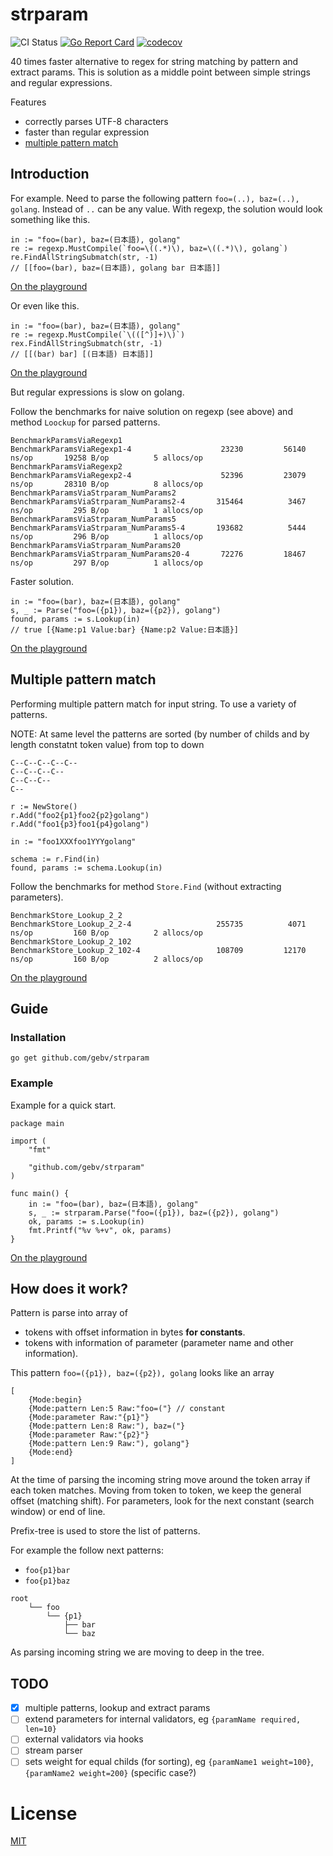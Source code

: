 # strparam

![CI Status](https://github.com/gebv/strparam/workflows/Go/badge.svg)
[![Go Report Card](https://goreportcard.com/badge/github.com/gebv/strparam)](https://goreportcard.com/report/github.com/gebv/strparam)
[![codecov](https://codecov.io/gh/gebv/strparam/branch/master/graph/badge.svg)](https://codecov.io/gh/gebv/strparam)

40 times faster аlternative to regex for string matching by pattern and extract params. This is solution as a middle point between simple strings and regular expressions.

Features
* correctly parses UTF-8 characters
* faster than regular expression
* [multiple pattern match](#multiple-pattern-match)

## Introduction

For example. Need to parse the following pattern `foo=(..), baz=(..), golang`. Instead of `..` can be any value.
With regexp, the solution would look something like this.

```golang
in := "foo=(bar), baz=(日本語), golang"
re := regexp.MustCompile(`foo=\((.*)\), baz=\((.*)\), golang`)
re.FindAllStringSubmatch(str, -1)
// [[foo=(bar), baz=(日本語), golang bar 日本語]]
```
[On the playground](https://play.golang.org/p/_ENJU_Mjnty)

Or even like this.

```golang
in := "foo=(bar), baz=(日本語), golang"
re := regexp.MustCompile(`\(([^)]+)\)`)
rex.FindAllStringSubmatch(str, -1)
// [[(bar) bar] [(日本語) 日本語]]
```
[On the playground](https://play.golang.org/p/SSpy7iiINow)

But regular expressions is slow on golang.

Follow the benchmarks for naive solution on regexp (see above) and method `Loockup` for parsed patterns.

```
BenchmarkParamsViaRegexp1
BenchmarkParamsViaRegexp1-4                	   23230	     56140 ns/op	   19258 B/op	       5 allocs/op
BenchmarkParamsViaRegexp2
BenchmarkParamsViaRegexp2-4                	   52396	     23079 ns/op	   28310 B/op	       8 allocs/op
BenchmarkParamsViaStrparam_NumParams2
BenchmarkParamsViaStrparam_NumParams2-4    	  315464	      3467 ns/op	     295 B/op	       1 allocs/op
BenchmarkParamsViaStrparam_NumParams5
BenchmarkParamsViaStrparam_NumParams5-4    	  193682	      5444 ns/op	     296 B/op	       1 allocs/op
BenchmarkParamsViaStrparam_NumParams20
BenchmarkParamsViaStrparam_NumParams20-4   	   72276	     18467 ns/op	     297 B/op	       1 allocs/op
```

Faster solution.

```golang
in := "foo=(bar), baz=(日本語), golang"
s, _ := Parse("foo=({p1}), baz=({p2}), golang")
found, params := s.Lookup(in)
// true [{Name:p1 Value:bar} {Name:p2 Value:日本語}]
```

[On the playground](https://play.golang.org/p/qsj5fNJfPvO)

## Multiple pattern match

Performing multiple pattern match for input string. To use a variety of patterns.

NOTE: At same level the patterns are sorted (by number of childs and by length constatnt token value) from top to down

```
C--C--C--C--C--
C--C--C--C--
C--C--C--
C--
```

```golang
r := NewStore()
r.Add("foo2{p1}foo2{p2}golang")
r.Add("foo1{p3}foo1{p4}golang")

in := "foo1XXXfoo1YYYgolang"

schema := r.Find(in)
found, params := schema.Lookup(in)
```

Follow the benchmarks for method `Store.Find` (without extracting parameters).

```
BenchmarkStore_Lookup_2_2
BenchmarkStore_Lookup_2_2-4                	  255735	      4071 ns/op	     160 B/op	       2 allocs/op
BenchmarkStore_Lookup_2_102
BenchmarkStore_Lookup_2_102-4              	  108709	     12170 ns/op	     160 B/op	       2 allocs/op
```

[On the playground](https://play.golang.org/p/qmHhv_b_1pj)

## Guide

### Installation

```
go get github.com/gebv/strparam
```

### Example

Example for a quick start.

```golang
package main

import (
	"fmt"

	"github.com/gebv/strparam"
)

func main() {
	in := "foo=(bar), baz=(日本語), golang"
	s, _ := strparam.Parse("foo=({p1}), baz=({p2}), golang")
	ok, params := s.Lookup(in)
    fmt.Printf("%v %+v", ok, params)
}

```

[On the playground](https://play.golang.org/p/dll0rZYYAlP)

## How does it work?

Pattern is parse into array of
* tokens with offset information in bytes **for constants**.
* tokens with information of parameter (parameter name and other information).

This pattern `foo=({p1}), baz=({p2}), golang` looks like an array
```
[
    {Mode:begin}
    {Mode:pattern Len:5 Raw:"foo=("} // constant
    {Mode:parameter Raw:"{p1}"}
    {Mode:pattern Len:8 Raw:"), baz=("}
    {Mode:parameter Raw:"{p2}"}
    {Mode:pattern Len:9 Raw:"), golang"}
    {Mode:end}
]
```

At the time of parsing the incoming string move around the token array if each token matches. Moving from token to token, we keep the general offset (matching shift). For parameters, look for the next constant (search window) or end of line.

Prefix-tree is used to store the list of patterns.

For example the follow next patterns:

* `foo{p1}bar`
* `foo{p1}baz`

```
root
    └── foo
        └── {p1}
	        ├── bar
	        └── baz
```

As parsing incoming string we are moving to deep in the tree.

## TODO

- [x] multiple patterns, lookup and extract params
- [ ] extend parameters for internal validators, eg `{paramName required, len=10}`
- [ ] external validators via hooks
- [ ] stream parser
- [ ] sets weight for equal childs (for sorting), eg `{paramName1 weight=100}`, `{paramName2 weight=200}` (specific case?)

# License

[MIT](LICENSE)
